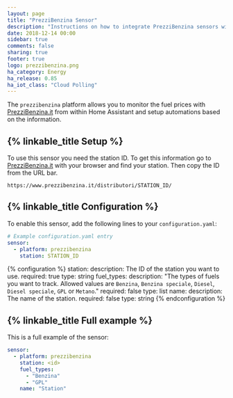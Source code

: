 ```yaml
---
layout: page
title: "PrezziBenzina Sensor"
description: "Instructions on how to integrate PrezziBenzina sensors within Home Assistant."
date: 2018-12-14 00:00
sidebar: true
comments: false
sharing: true
footer: true
logo: prezzibenzina.png
ha_category: Energy
ha_release: 0.85
ha_iot_class: "Cloud Polling"
---
```


The `prezzibenzina` platform allows you to monitor the fuel prices with [PrezziBenzina.it](https://www.prezzibenzina.it/) from within Home Assistant and setup automations based on the information.

## {% linkable_title Setup %}

To use this sensor you need the station ID. To get this information go to [PrezziBenzina.it](https://www.prezzibenzina.it/) with your browser and find your station. Then copy the ID from the URL bar.

```text
https://www.prezzibenzina.it/distributori/STATION_ID/
```

## {% linkable_title Configuration %}

To enable this sensor, add the following lines to your `configuration.yaml`:

```yaml
# Example configuration.yaml entry
sensor:
  - platform: prezzibenzina
    station: STATION_ID 
```

{% configuration %}
station:
  description: The ID of the station you want to use.
  required: true
  type: string
fuel_types:
  description: "The types of fuels you want to track. Allowed values are `Benzina`, `Benzina speciale`, `Diesel`, `Diesel speciale`, `GPL` or `Metano`."
  required: false
  type: list
name:
  description: The name of the station.
  required: false
  type: string
{% endconfiguration %}

## {% linkable_title Full example %}

This is a full example of the sensor:

```yaml
sensor:
  - platform: prezzibenzina
    station: <id>
    fuel_types: 
      - "Benzina"
      - "GPL"
    name: "Station"
```
